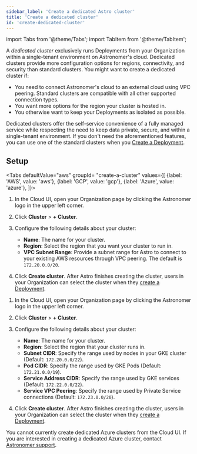 ```yaml
---
sidebar_label: 'Create a dedicated Astro cluster'
title: 'Create a dedicated cluster'
id: 'create-dedicated-cluster'
---
```


import Tabs from '@theme/Tabs';
import TabItem from '@theme/TabItem';

A _dedicated cluster_ exclusively runs Deployments from your Organization within a single-tenant environment on Astronomer's cloud. Dedicated clusters provide more configuration options for regions, connectivity, and security than standard clusters. You might want to create a dedicated cluster if:

- You need to connect Astronomer's cloud to an external cloud using VPC peering. Standard clusters are compatible with all other supported connection types.
- You want more options for the region your cluster is hosted in. 
- You otherwise want to keep your Deployments as isolated as possible. 

Dedicated clusters offer the self-service convenience of a fully managed service while respecting the need to keep data private, secure, and within a single-tenant environment. If you don't need the aforementioned features, you can use one of the standard clusters when you [Create a Deployment](create-deployment.md).

## Setup

<Tabs
    defaultValue="aws"
    groupId= "create-a-cluster"
    values={[
        {label: 'AWS', value: 'aws'},
        {label: 'GCP', value: 'gcp'},
        {label: 'Azure', value: 'azure'},
    ]}>

<TabItem value="aws">

1. In the Cloud UI, open your Organization page by clicking the Astronomer logo in the upper left corner.
   
2. Click **Cluster** > **+ Cluster**.
   
3. Configure the following details about your cluster:

    - **Name**: The name for your cluster.
    - **Region**: Select the region that you want your cluster to run in.
    - **VPC Subnet Range**: Provide a subnet range for Astro to connect to your existing AWS resources through VPC peering. The default is `172.20.0.0/20`.
  
4. Click **Create cluster**. After Astro finishes creating the cluster, users in your Organization can select the cluster when they [create a Deployment](create-deployment.md). 
   
</TabItem>

<TabItem value="gcp">

1. In the Cloud UI, open your Organization page by clicking the Astronomer logo in the upper left corner.
   
2. Click **Cluster** > **+ Cluster**.
   
3. Configure the following details about your cluster:

    - **Name**: The name for your cluster.
    - **Region**: Select the region that your cluster runs in.
    - **Subnet CIDR**: Specify the range used by nodes in your GKE cluster (Default: `172.20.0.0/22`).
    - **Pod CIDR**: Specify the range used by GKE Pods (Default: `172.21.0.0/19`).
    - **Service Address CIDR**: Specify the range used by GKE services (Default: `172.22.0.0/22`).
    - **Service VPC Peering**: Specify the range used by Private Service connections (Default: `172.23.0.0/20`).
   
4. Click **Create cluster**. After Astro finishes creating the cluster, users in your Organization can select the cluster when they [create a Deployment](create-deployment.md). 

</TabItem>

<TabItem value="azure">

You cannot currently create dedicated Azure clusters from the Cloud UI. If you are interested in creating a dedicated Azure cluster, contact [Astronomer support](https://cloud.astronomer.io/support).

</TabItem>

</Tabs>